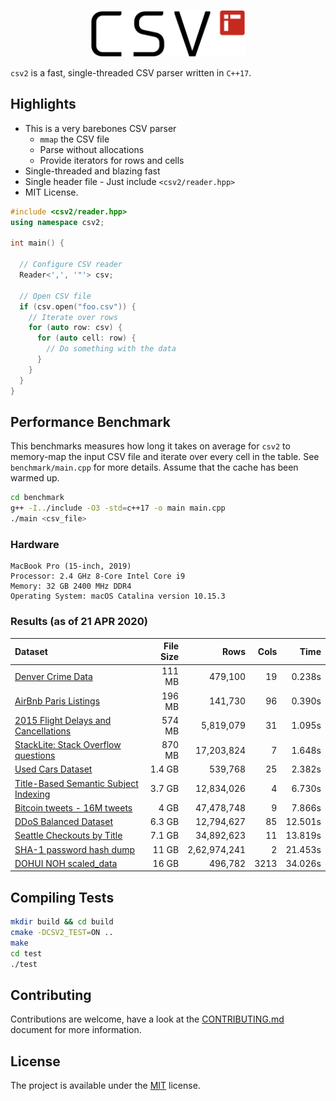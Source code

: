 <p align="center">
  <img height="75" src="img/logo.png" alt="csv2"/>
</p>

`csv2` is a fast, single-threaded CSV parser written in `C++17`.

## Highlights
* This is a very barebones CSV parser
  - `mmap` the CSV file
  - Parse without allocations
  - Provide iterators for rows and cells
* Single-threaded and blazing fast
* Single header file - Just include `<csv2/reader.hpp>`
* MIT License.

```cpp
#include <csv2/reader.hpp>
using namespace csv2;

int main() {

  // Configure CSV reader
  Reader<',', '"'> csv;

  // Open CSV file
  if (csv.open("foo.csv")) {
    // Iterate over rows
    for (auto row: csv) {
      for (auto cell: row) {
        // Do something with the data
      }
    }
  }
}
```

## Performance Benchmark

This benchmarks measures how long it takes on average for `csv2` to memory-map the input CSV file and iterate over every cell in the table. See `benchmark/main.cpp` for more details. Assume that the cache has been warmed up.

```bash
cd benchmark
g++ -I../include -O3 -std=c++17 -o main main.cpp
./main <csv_file>
```

### Hardware 

```
MacBook Pro (15-inch, 2019)
Processor: 2.4 GHz 8-Core Intel Core i9
Memory: 32 GB 2400 MHz DDR4
Operating System: macOS Catalina version 10.15.3
```

### Results (as of 21 APR 2020)

| Dataset | File Size | Rows | Cols | Time |
|:---     |       ---:|  ---:|  ---:|  ---:|
| [Denver Crime Data](https://www.kaggle.com/paultimothymooney/denver-crime-data) | 111 MB | 479,100 | 19 | 0.238s |
| [AirBnb Paris Listings](https://www.kaggle.com/juliatb/airbnb-paris) | 196 MB | 141,730 | 96 | 0.390s |
| [2015 Flight Delays and Cancellations](https://www.kaggle.com/usdot/flight-delays) | 574 MB | 5,819,079 | 31 | 1.095s |
| [StackLite: Stack Overflow questions](https://www.kaggle.com/stackoverflow/stacklite) | 870 MB | 17,203,824 | 7 | 1.648s |
| [Used Cars Dataset](https://www.kaggle.com/austinreese/craigslist-carstrucks-data) | 1.4 GB | 539,768 | 25 | 2.382s |
| [Title-Based Semantic Subject Indexing](https://www.kaggle.com/hsrobo/titlebased-semantic-subject-indexing) | 3.7 GB | 12,834,026 | 4 | 6.730s|
| [Bitcoin tweets - 16M tweets](https://www.kaggle.com/alaix14/bitcoin-tweets-20160101-to-20190329) | 4 GB | 47,478,748 | 9 | 7.866s |
| [DDoS Balanced Dataset](https://www.kaggle.com/devendra416/ddos-datasets) | 6.3 GB | 12,794,627 | 85 | 12.501s |
| [Seattle Checkouts by Title](https://www.kaggle.com/city-of-seattle/seattle-checkouts-by-title) | 7.1 GB | 34,892,623 | 11 | 13.819s |
| [SHA-1 password hash dump](https://www.kaggle.com/urvishramaiya/have-i-been-pwnd) | 11 GB | 2,62,974,241 | 2 | 21.453s |
| [DOHUI NOH scaled_data](https://www.kaggle.com/seaa0612/scaled-data) | 16 GB | 496,782 | 3213 | 34.026s |

## Compiling Tests

```bash
mkdir build && cd build
cmake -DCSV2_TEST=ON ..
make
cd test
./test
```

## Contributing
Contributions are welcome, have a look at the [CONTRIBUTING.md](CONTRIBUTING.md) document for more information.

## License
The project is available under the [MIT](https://opensource.org/licenses/MIT) license.
